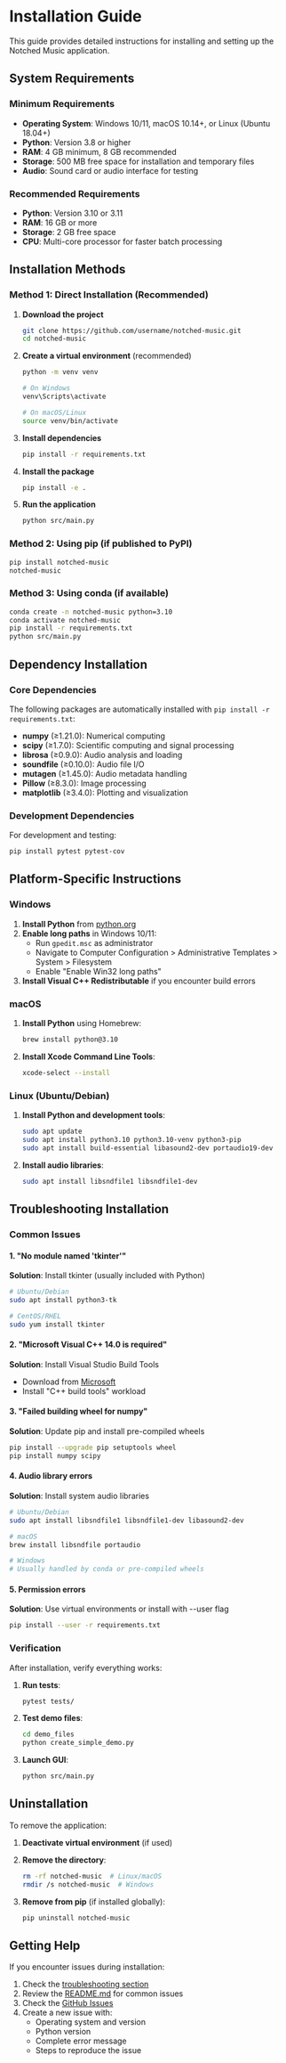 # Installation Guide

This guide provides detailed instructions for installing and setting up the Notched Music application.

## System Requirements

### Minimum Requirements
- **Operating System**: Windows 10/11, macOS 10.14+, or Linux (Ubuntu 18.04+)
- **Python**: Version 3.8 or higher
- **RAM**: 4 GB minimum, 8 GB recommended
- **Storage**: 500 MB free space for installation and temporary files
- **Audio**: Sound card or audio interface for testing

### Recommended Requirements
- **Python**: Version 3.10 or 3.11
- **RAM**: 16 GB or more
- **Storage**: 2 GB free space
- **CPU**: Multi-core processor for faster batch processing

## Installation Methods

### Method 1: Direct Installation (Recommended)

1. **Download the project**
   ```bash
   git clone https://github.com/username/notched-music.git
   cd notched-music
   ```

2. **Create a virtual environment** (recommended)
   ```bash
   python -m venv venv
   
   # On Windows
   venv\Scripts\activate
   
   # On macOS/Linux
   source venv/bin/activate
   ```

3. **Install dependencies**
   ```bash
   pip install -r requirements.txt
   ```

4. **Install the package**
   ```bash
   pip install -e .
   ```

5. **Run the application**
   ```bash
   python src/main.py
   ```

### Method 2: Using pip (if published to PyPI)

```bash
pip install notched-music
notched-music
```

### Method 3: Using conda (if available)

```bash
conda create -n notched-music python=3.10
conda activate notched-music
pip install -r requirements.txt
python src/main.py
```

## Dependency Installation

### Core Dependencies

The following packages are automatically installed with `pip install -r requirements.txt`:

- **numpy** (≥1.21.0): Numerical computing
- **scipy** (≥1.7.0): Scientific computing and signal processing
- **librosa** (≥0.9.0): Audio analysis and loading
- **soundfile** (≥0.10.0): Audio file I/O
- **mutagen** (≥1.45.0): Audio metadata handling
- **Pillow** (≥8.3.0): Image processing
- **matplotlib** (≥3.4.0): Plotting and visualization

### Development Dependencies

For development and testing:

```bash
pip install pytest pytest-cov
```

## Platform-Specific Instructions

### Windows

1. **Install Python** from [python.org](https://python.org)
2. **Enable long paths** in Windows 10/11:
   - Run `gpedit.msc` as administrator
   - Navigate to Computer Configuration > Administrative Templates > System > Filesystem
   - Enable "Enable Win32 long paths"
3. **Install Visual C++ Redistributable** if you encounter build errors

### macOS

1. **Install Python** using Homebrew:
   ```bash
   brew install python@3.10
   ```
2. **Install Xcode Command Line Tools**:
   ```bash
   xcode-select --install
   ```

### Linux (Ubuntu/Debian)

1. **Install Python and development tools**:
   ```bash
   sudo apt update
   sudo apt install python3.10 python3.10-venv python3-pip
   sudo apt install build-essential libasound2-dev portaudio19-dev
   ```

2. **Install audio libraries**:
   ```bash
   sudo apt install libsndfile1 libsndfile1-dev
   ```

## Troubleshooting Installation

### Common Issues

#### 1. "No module named 'tkinter'"

**Solution**: Install tkinter (usually included with Python)
```bash
# Ubuntu/Debian
sudo apt install python3-tk

# CentOS/RHEL
sudo yum install tkinter
```

#### 2. "Microsoft Visual C++ 14.0 is required"

**Solution**: Install Visual Studio Build Tools
- Download from [Microsoft](https://visualstudio.microsoft.com/visual-cpp-build-tools/)
- Install "C++ build tools" workload

#### 3. "Failed building wheel for numpy"

**Solution**: Update pip and install pre-compiled wheels
```bash
pip install --upgrade pip setuptools wheel
pip install numpy scipy
```

#### 4. Audio library errors

**Solution**: Install system audio libraries
```bash
# Ubuntu/Debian
sudo apt install libsndfile1 libsndfile1-dev libasound2-dev

# macOS
brew install libsndfile portaudio

# Windows
# Usually handled by conda or pre-compiled wheels
```

#### 5. Permission errors

**Solution**: Use virtual environments or install with --user flag
```bash
pip install --user -r requirements.txt
```

### Verification

After installation, verify everything works:

1. **Run tests**:
   ```bash
   pytest tests/
   ```

2. **Test demo files**:
   ```bash
   cd demo_files
   python create_simple_demo.py
   ```

3. **Launch GUI**:
   ```bash
   python src/main.py
   ```

## Uninstallation

To remove the application:

1. **Deactivate virtual environment** (if used)
2. **Remove the directory**:
   ```bash
   rm -rf notched-music  # Linux/macOS
   rmdir /s notched-music  # Windows
   ```

3. **Remove from pip** (if installed globally):
   ```bash
   pip uninstall notched-music
   ```

## Getting Help

If you encounter issues during installation:

1. Check the [troubleshooting section](#troubleshooting-installation)
2. Review the [README.md](../README.md) for common issues
3. Check the [GitHub Issues](https://github.com/username/notched-music/issues)
4. Create a new issue with:
   - Operating system and version
   - Python version
   - Complete error message
   - Steps to reproduce the issue

